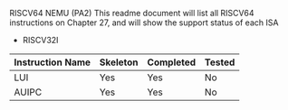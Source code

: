 RISCV64 NEMU (PA2)
This readme document will list all RISCV64 instructions on Chapter 27, and will show the support status of each ISA

* RISCV32I

|Instruction Name|Skeleton|Completed|Tested|
|----|----|----|----|
|LUI|Yes|Yes|No|
|AUIPC|Yes|Yes|No|